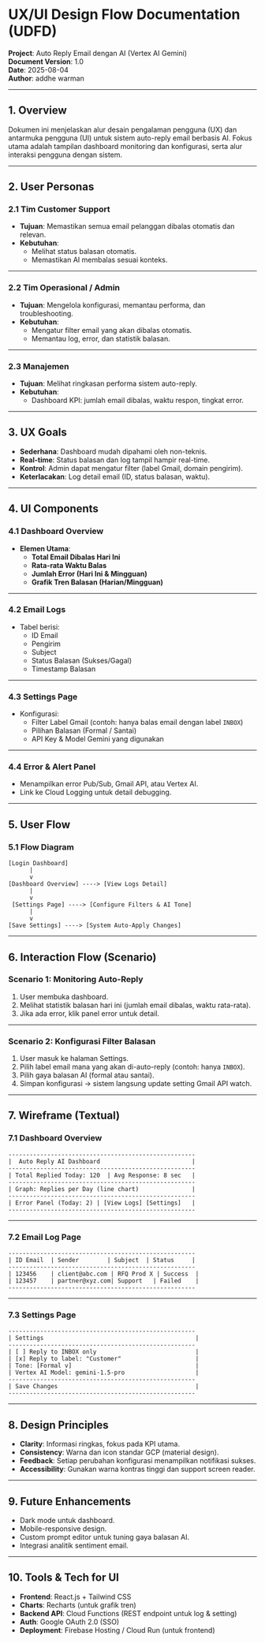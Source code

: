 # **UX/UI Design Flow Documentation (UDFD)**

**Project**: Auto Reply Email dengan AI (Vertex AI Gemini)  
**Document Version**: 1.0  
**Date**: 2025-08-04  
**Author**: addhe warman  

---

## **1. Overview**

Dokumen ini menjelaskan alur desain pengalaman pengguna (UX) dan antarmuka pengguna (UI) untuk sistem auto-reply email berbasis AI. Fokus utama adalah tampilan dashboard monitoring dan konfigurasi, serta alur interaksi pengguna dengan sistem.

---

## **2. User Personas**

### **2.1 Tim Customer Support**

* **Tujuan**: Memastikan semua email pelanggan dibalas otomatis dan relevan.  
* **Kebutuhan**:  
  * Melihat status balasan otomatis.  
  * Memastikan AI membalas sesuai konteks.  

---

### **2.2 Tim Operasional / Admin**

* **Tujuan**: Mengelola konfigurasi, memantau performa, dan troubleshooting.  
* **Kebutuhan**:  
  * Mengatur filter email yang akan dibalas otomatis.  
  * Memantau log, error, dan statistik balasan.  

---

### **2.3 Manajemen**

* **Tujuan**: Melihat ringkasan performa sistem auto-reply.  
* **Kebutuhan**:  
  * Dashboard KPI: jumlah email dibalas, waktu respon, tingkat error.  

---

## **3. UX Goals**

* **Sederhana**: Dashboard mudah dipahami oleh non-teknis.  
* **Real-time**: Status balasan dan log tampil hampir real-time.  
* **Kontrol**: Admin dapat mengatur filter (label Gmail, domain pengirim).  
* **Keterlacakan**: Log detail email (ID, status balasan, waktu).  

---

## **4. UI Components**

### **4.1 Dashboard Overview**

* **Elemen Utama**:  
  * **Total Email Dibalas Hari Ini**  
  * **Rata-rata Waktu Balas**  
  * **Jumlah Error (Hari Ini & Mingguan)**  
  * **Grafik Tren Balasan (Harian/Mingguan)**  

---

### **4.2 Email Logs**

* Tabel berisi:  
  * ID Email  
  * Pengirim  
  * Subject  
  * Status Balasan (Sukses/Gagal)  
  * Timestamp Balasan  

---

### **4.3 Settings Page**

* Konfigurasi:  
  * Filter Label Gmail (contoh: hanya balas email dengan label `INBOX`)  
  * Pilihan Balasan (Formal / Santai)  
  * API Key & Model Gemini yang digunakan  

---

### **4.4 Error & Alert Panel**

* Menampilkan error Pub/Sub, Gmail API, atau Vertex AI.  
* Link ke Cloud Logging untuk detail debugging.  

---

## **5. User Flow**

### **5.1 Flow Diagram**

```
[Login Dashboard] 
      |
      v
[Dashboard Overview] ----> [View Logs Detail]  
      |  
      v  
 [Settings Page] ----> [Configure Filters & AI Tone]  
      |  
      v  
[Save Settings] ----> [System Auto-Apply Changes]  
```

---

## **6. Interaction Flow (Scenario)**

### **Scenario 1: Monitoring Auto-Reply**

1. User membuka dashboard.  
2. Melihat statistik balasan hari ini (jumlah email dibalas, waktu rata-rata).  
3. Jika ada error, klik panel error untuk detail.  

---

### **Scenario 2: Konfigurasi Filter Balasan**

1. User masuk ke halaman Settings.  
2. Pilih label email mana yang akan di-auto-reply (contoh: hanya `INBOX`).  
3. Pilih gaya balasan AI (formal atau santai).  
4. Simpan konfigurasi → sistem langsung update setting Gmail API watch.  

---

## **7. Wireframe (Textual)**

### **7.1 Dashboard Overview**

```
-----------------------------------------------------  
|  Auto Reply AI Dashboard                          |  
-----------------------------------------------------  
| Total Replied Today: 120  | Avg Response: 8 sec   |  
-----------------------------------------------------  
| Graph: Replies per Day (line chart)               |  
-----------------------------------------------------  
| Error Panel (Today: 2) | [View Logs] [Settings]   |  
-----------------------------------------------------  
```

---

### **7.2 Email Log Page**

```
-----------------------------------------------------  
| ID Email  | Sender        | Subject  | Status     |  
-----------------------------------------------------  
| 123456    | client@abc.com | RFQ Prod X | Success  |  
| 123457    | partner@xyz.com| Support   | Failed    |  
-----------------------------------------------------  
```

---

### **7.3 Settings Page**

```
-----------------------------------------------------  
| Settings                                           |  
-----------------------------------------------------  
| [ ] Reply to INBOX only                            |  
| [x] Reply to label: "Customer"                     |  
| Tone: [Formal v]                                   |  
| Vertex AI Model: gemini-1.5-pro                    |  
-----------------------------------------------------  
| Save Changes                                       |  
-----------------------------------------------------  
```

---

## **8. Design Principles**

* **Clarity**: Informasi ringkas, fokus pada KPI utama.  
* **Consistency**: Warna dan icon standar GCP (material design).  
* **Feedback**: Setiap perubahan konfigurasi menampilkan notifikasi sukses.  
* **Accessibility**: Gunakan warna kontras tinggi dan support screen reader.  

---

## **9. Future Enhancements**

* Dark mode untuk dashboard.  
* Mobile-responsive design.  
* Custom prompt editor untuk tuning gaya balasan AI.  
* Integrasi analitik sentiment email.  

---

## **10. Tools & Tech for UI**

* **Frontend**: React.js + Tailwind CSS  
* **Charts**: Recharts (untuk grafik tren)  
* **Backend API**: Cloud Functions (REST endpoint untuk log & setting)  
* **Auth**: Google OAuth 2.0 (SSO)  
* **Deployment**: Firebase Hosting / Cloud Run (untuk frontend)
